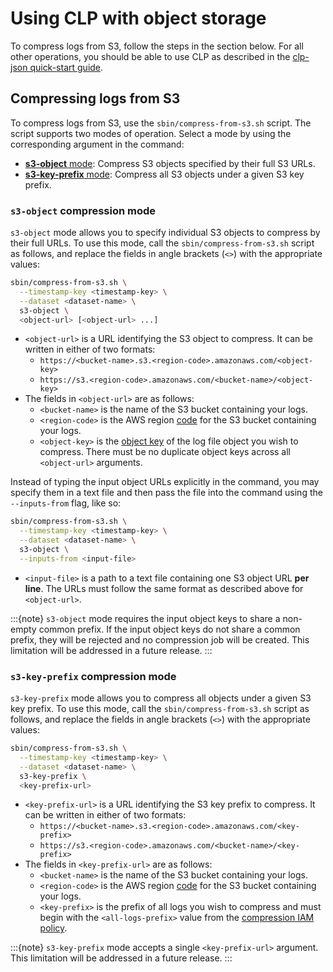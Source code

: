 # Using CLP with object storage

To compress logs from S3, follow the steps in the section below. For all other operations, you
should be able to use CLP as described in the [clp-json quick-start guide](../quick-start/clp-json).

## Compressing logs from S3

To compress logs from S3, use the `sbin/compress-from-s3.sh` script. The script supports two modes
of operation. Select a mode by using the corresponding argument in the command:

* [**s3-object** mode](#s3-object-compression-mode): Compress S3 objects specified by their full
  S3 URLs.
* [**s3-key-prefix** mode](#s3-key-prefix-compression-mode): Compress all S3 objects under a given
  S3 key prefix.

### `s3-object` compression mode

`s3-object` mode allows you to specify individual S3 objects to compress by their full URLs. To
use this mode, call the `sbin/compress-from-s3.sh` script as follows, and replace the fields in
angle brackets (`<>`) with the appropriate values:

```bash
sbin/compress-from-s3.sh \
  --timestamp-key <timestamp-key> \
  --dataset <dataset-name> \
  s3-object \
  <object-url> [<object-url> ...]
```

* `<object-url>` is a URL identifying the S3 object to compress. It can be written in either of two
  formats:
  * `https://<bucket-name>.s3.<region-code>.amazonaws.com/<object-key>`
  * `https://s3.<region-code>.amazonaws.com/<bucket-name>/<object-key>`
* The fields in `<object-url>` are as follows:
  * `<bucket-name>` is the name of the S3 bucket containing your logs.
  * `<region-code>` is the AWS region [code][aws-region-codes] for the S3 bucket containing your
    logs.
  * `<object-key>` is the [object key][aws-s3-object-key] of the log file object you wish to
    compress. There must be no duplicate object keys across all `<object-url>` arguments.

Instead of typing the input object URLs explicitly in the command, you may specify them in a text
file and then pass the file into the command using the `--inputs-from` flag, like so:

```bash
sbin/compress-from-s3.sh \
  --timestamp-key <timestamp-key> \
  --dataset <dataset-name> \
  s3-object \
  --inputs-from <input-file>
```

* `<input-file>` is a path to a text file containing one S3 object URL **per line**. The URLs must
  follow the same format as described above for `<object-url>`.


:::{note}
`s3-object` mode requires the input object keys to share a non-empty common prefix. If the input
object keys do not share a common prefix, they will be rejected and no compression job will be
created. This limitation will be addressed in a future release.
:::

### `s3-key-prefix` compression mode

`s3-key-prefix` mode allows you to compress all objects under a given S3 key prefix. To use this
mode, call the `sbin/compress-from-s3.sh` script as follows, and replace the fields in angle
brackets (`<>`) with the appropriate values:

```bash
sbin/compress-from-s3.sh \
  --timestamp-key <timestamp-key> \
  --dataset <dataset-name> \
  s3-key-prefix \
  <key-prefix-url>
```

* `<key-prefix-url>` is a URL identifying the S3 key prefix to compress. It can be written in either
  of two formats:
  * `https://<bucket-name>.s3.<region-code>.amazonaws.com/<key-prefix>`
  * `https://s3.<region-code>.amazonaws.com/<bucket-name>/<key-prefix>`
* The fields in `<key-prefix-url>` are as follows:
  * `<bucket-name>` is the name of the S3 bucket containing your logs.
  * `<region-code>` is the AWS region [code][aws-region-codes] for the S3 bucket containing your
    logs.
  * `<key-prefix>` is the prefix of all logs you wish to compress and must begin with the
    `<all-logs-prefix>` value from the [compression IAM policy][compression-iam-policy].

:::{note}
`s3-key-prefix` mode accepts a single `<key-prefix-url>` argument. This limitation will be addressed
in a future release.
:::

[aws-s3-object-key]: https://docs.aws.amazon.com/AmazonS3/latest/userguide/object-keys.html
[aws-region-codes]: https://docs.aws.amazon.com/AmazonRDS/latest/UserGuide/Concepts.RegionsAndAvailabilityZones.html#Concepts.RegionsAndAvailabilityZones.Availability
[compression-iam-policy]: ./object-storage-config.md#configuration-for-compression
